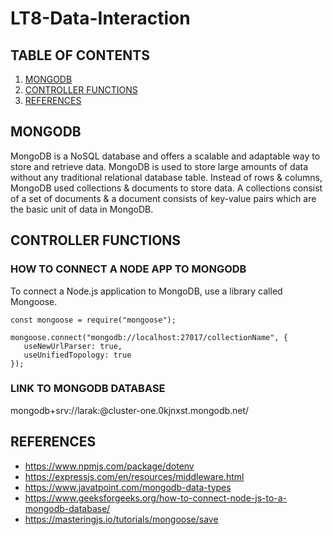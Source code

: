 # LT8-Data-Interaction

## TABLE OF CONTENTS
1. [MONGODB](#mongodb)
2. [CONTROLLER FUNCTIONS](#controller-functions)
3. [REFERENCES](#references)

## MONGODB

MongoDB is a NoSQL database and offers a scalable and adaptable way to store and retrieve data. MongoDB is used to store large amounts of data without 
any traditional relational database table. 
Instead of rows & columns, MongoDB used collections & documents to store data. A collections consist of a set of documents & a document consists 
of key-value pairs which are the basic unit of data in MongoDB.

## CONTROLLER FUNCTIONS
### HOW TO CONNECT A NODE APP TO MONGODB
To connect a Node.js application to MongoDB, use a library called Mongoose.  

```
const mongoose = require("mongoose");
```

```
mongoose.connect("mongodb://localhost:27017/collectionName", {
   useNewUrlParser: true,
   useUnifiedTopology: true
});
```

### LINK TO MONGODB DATABASE

mongodb+srv://larak:<password>@cluster-one.0kjnxst.mongodb.net/

## REFERENCES
- https://www.npmjs.com/package/dotenv
- https://expressjs.com/en/resources/middleware.html
- https://www.javatpoint.com/mongodb-data-types
- https://www.geeksforgeeks.org/how-to-connect-node-js-to-a-mongodb-database/
- https://masteringjs.io/tutorials/mongoose/save
